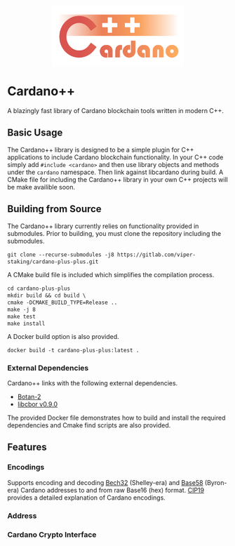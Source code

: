 <img 
    style="display: block; 
           margin-left: auto;
           margin-right: auto;
           width: 60%;"
    src="docs/img/logo.png" 
    alt="Cardano++ logo">
</img>

# Cardano++

A blazingly fast library of Cardano blockchain tools written in modern C++.

## Basic Usage

The Cardano++ library is designed to be a simple plugin for C++ applications to include Cardano blockchain functionality. In your C++ code simply add `#include <cardano>` and then use library objects and methods under the `cardano` namespace. Then link against libcardano during build. A CMake file for including the Cardano++ library in your own C++ projects will be make availible soon.

## Building from Source

The Cardano++ library currently relies on functionality provided in submodules. Prior to building, you must clone the repository including the submodules.

    git clone --recurse-submodules -j8 https://gitlab.com/viper-staking/cardano-plus-plus.git

A CMake build file is included which simplifies the compilation process.

    cd cardano-plus-plus
    mkdir build && cd build \
    cmake -DCMAKE_BUILD_TYPE=Release ..
    make -j 8
    make test
    make install

A Docker build option is also provided.

    docker build -t cardano-plus-plus:latest .

### External Dependencies

Cardano++ links with the following external dependencies. 

* [Botan-2](https://botan.randombit.net/)
* [libcbor v0.9.0](https://github.com/PJK/libcbor)

The provided Docker file demonstrates how to build and install the required dependencies and Cmake find scripts are also provided.

## Features

### Encodings

Supports encoding and decoding [Bech32](https://github.com/bitcoin/bips/blob/master/bip-0173.mediawiki) (Shelley-era) and [Base58](https://tools.ietf.org/id/draft-msporny-base58-01.html) (Byron-era) Cardano addresses to and from raw Base16 (hex) format. [CIP19](https://cips.cardano.org/cips/cip19/) provides a detailed explanation of Cardano encodings.

### Address

### Cardano Crypto Interface
